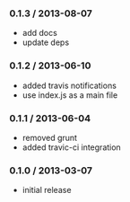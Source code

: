 ### 0.1.3 / 2013-08-07

  * add docs
  * update deps

### 0.1.2 / 2013-06-10

  * added travis notifications
  * use index.js as a main file

### 0.1.1 / 2013-06-04

  * removed grunt
  * added travic-ci integration

### 0.1.0 / 2013-03-07

  * initial release
